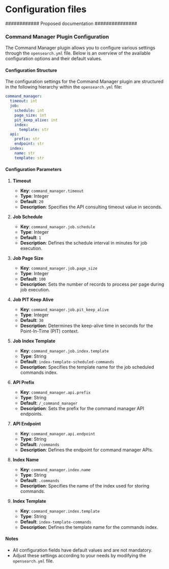 # Configuration files

############ Proposed documentation ###############

### Command Manager Plugin Configuration

The Command Manager plugin allows you to configure various settings through the `opensearch.yml` file. Below is an overview of the available configuration options and their default values.

#### Configuration Structure

The configuration settings for the Command Manager plugin are structured in the following hierarchy within the `opensearch.yml` file:

```yaml
command_manager:
  timeout: int
  job:
    schedule: int
    page_size: int
    pit_keep_alive: int
    index:
      template: str
  api:
    prefix: str
    endpoint: str
  index:
    name: str
    template: str
```

#### Configuration Parameters

1. **Timeout**
   - **Key**: `command_manager.timeout`
   - **Type**: Integer
   - **Default**: `20`
   - **Description**: Specifies the API consulting timeout value in seconds.

2. **Job Schedule**
   - **Key**: `command_manager.job.schedule`
   - **Type**: Integer
   - **Default**: `1`
   - **Description**: Defines the schedule interval in minutes for job execution.

3. **Job Page Size**
   - **Key**: `command_manager.job.page_size`
   - **Type**: Integer
   - **Default**: `100`
   - **Description**: Sets the number of records to process per page during job execution.

4. **Job PIT Keep Alive**
   - **Key**: `command_manager.job.pit_keep_alive`
   - **Type**: Integer
   - **Default**: `30`
   - **Description**: Determines the keep-alive time in seconds for the Point-In-Time (PIT) context.

5. **Job Index Template**
   - **Key**: `command_manager.job.index.template`
   - **Type**: String
   - **Default**: `index-template-scheduled-commands`
   - **Description**: Specifies the template name for the job scheduled commands index.

6. **API Prefix**
   - **Key**: `command_manager.api.prefix`
   - **Type**: String
   - **Default**: `/_command_manager`
   - **Description**: Sets the prefix for the command manager API endpoints.

7. **API Endpoint**
   - **Key**: `command_manager.api.endpoint`
   - **Type**: String
   - **Default**: `/commands`
   - **Description**: Defines the endpoint for command manager APIs.

8. **Index Name**
   - **Key**: `command_manager.index.name`
   - **Type**: String
   - **Default**: `.commands`
   - **Description**: Specifies the name of the index used for storing commands.

9. **Index Template**
   - **Key**: `command_manager.index.template`
   - **Type**: String
   - **Default**: `index-template-commands`
   - **Description**: Defines the template name for the commands index.

#### Notes
- All configuration fields have default values and are not mandatory.
- Adjust these settings according to your needs by modifying the `opensearch.yml` file.